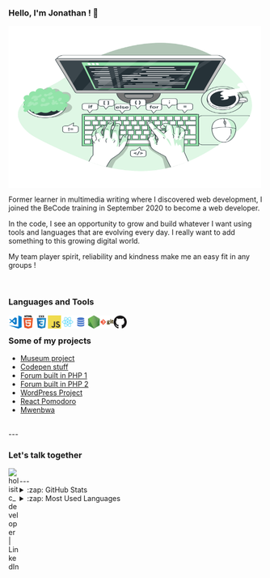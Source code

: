 ### Hello, I'm Jonathan ! :wave:

 <img align="center" alt="Illustration" src="./illu.svg" width="500" height="320" />

Former learner in multimedia writing where I discovered web development, I joined the BeCode training in September 2020 to become a web developer.

In the code, I see an opportunity to grow and build whatever I want using tools and languages that are evolving every day. I really want to add something to this growing digital world.

My team player spirit, reliability and kindness make me an easy fit in any groups !


<br />

### Languages and Tools

<img align="left" alt="Visual Studio Code" width="26px" src="https://raw.githubusercontent.com/github/explore/80688e429a7d4ef2fca1e82350fe8e3517d3494d/topics/visual-studio-code/visual-studio-code.png" />
<img align="left" alt="HTML5" width="26px" src="https://raw.githubusercontent.com/github/explore/80688e429a7d4ef2fca1e82350fe8e3517d3494d/topics/html/html.png" />
<img align="left" alt="CSS3" width="26px" src="https://raw.githubusercontent.com/github/explore/80688e429a7d4ef2fca1e82350fe8e3517d3494d/topics/css/css.png" />
<img align="left" alt="JavaScript" width="26px" src="https://raw.githubusercontent.com/github/explore/80688e429a7d4ef2fca1e82350fe8e3517d3494d/topics/javascript/javascript.png" />
<img align="left" alt="React" width="26px" src="https://raw.githubusercontent.com/github/explore/80688e429a7d4ef2fca1e82350fe8e3517d3494d/topics/react/react.png" />
<img align="left" alt="SQL" width="26px" src="https://raw.githubusercontent.com/github/explore/80688e429a7d4ef2fca1e82350fe8e3517d3494d/topics/sql/sql.png" />
<img align="left" alt="Node.js" width="26px" src="https://raw.githubusercontent.com/github/explore/80688e429a7d4ef2fca1e82350fe8e3517d3494d/topics/nodejs/nodejs.png" />
<img align="left" alt="Git" width="26px" src="https://raw.githubusercontent.com/github/explore/80688e429a7d4ef2fca1e82350fe8e3517d3494d/topics/git/git.png" />
<img align="left" alt="GitHub" width="26px" src="https://raw.githubusercontent.com/github/explore/78df643247d429f6cc873026c0622819ad797942/topics/github/github.png" />


<br />

### Some of my projects

- [Museum project](https://bastlaf.github.io/museum-project/)
- [Codepen stuff](https://codepen.io/Jona19952)
- [Forum built in PHP 1](https://github.com/bastlaf/Forum-bcbb-the-who)
- [Forum built in PHP 2](https://github.com/bastlaf/Forum-bcbb-the-who)
- [WordPress Project](https://github.com/bastlaf/malabas)
- [React Pomodoro](https://github.com/bastlaf/pomodoro)
- [Mwenbwa](https://github.com/bastlaf/pomodoro)

<br />
---

### Let's talk together
[<img align="left" alt="holisitc_developer | LinkedIn" width="22px" src="https://cdn.jsdelivr.net/npm/simple-icons@v3/icons/linkedin.svg" />][linkedin]

[linkedin]: https://www.linkedin.com/in/jonathan-maillard/

<br />
---

<details>
  <summary>:zap: GitHub Stats</summary>

  <img align="left" alt="Jonathan's GitHub Stats" src="https://github-readme-stats.vercel.app/api?username=JonathanMaillard&show_icons=true&hide_border=true" />

</details>

<details>
  <summary>:zap: Most Used Languages</summary>

<img align="left" alt="Jonathan's GitHub Top Languages" src="https://github-readme-stats.vercel.app/api/top-langs/?username=JonathanMaillard" />

</details>
